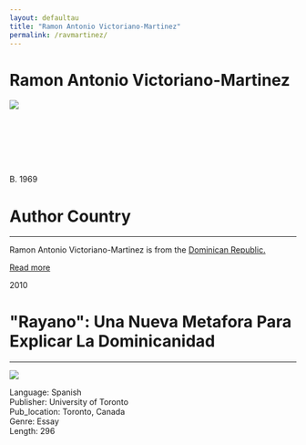 ```yaml
---
layout: defaultau
title: "Ramon Antonio Victoriano-Martinez"
permalink: /ravmartinez/
---
```

<!-- partial:index.partial.html -->
<div class="content">
    <h1>Ramon Antonio Victoriano-Martinez</h1>
    <div class="quote">
        <div><img src="https://fhis.cms.arts.ubc.ca/wp-content/uploads/sites/29/2020/10/cropped-Arturo-profile-1.jpg" class="logo"></div>
    </div>
    <div class="timeline">
        <div style="padding-bottom:100px;"></div>
        <div class="block">
            <div class="date right"><p class="right">B. 1969</p></div>
            <div class="dot"></div>
            <div class="left first">
            <div class="author_country">
                <h1>Author Country</h1><hr>
          <div class="aclocation">  <p>Ramon Antonio Victoriano-Martinez is from the <a href="{{ site.baseurl }}/9">Dominican Republic.</a></p></div>
              <div class="acreadmore">  <a href="#" target="_blank">Read more</a> </div>
            </div>
            </div>
        </div>
        <div class="block">
            <div class="date left"><p class="left">2010</p></div>
            <div class="dot"></div>
            <div class="right">
                <h1>"Rayano": Una Nueva Metafora Para Explicar La Dominicanidad</h1><hr>
                <p><img src="https://i1.rgstatic.net/publication/210845794_Rayano_Una_nueva_metafora_para_explicar_la_dominicanidad/links/5d6acb3a299bf1808d5cbcc9/largepreview.png"></p>
                <p>
		Language: Spanish<br/>
                Publisher: University of Toronto<br/>
                Pub_location: Toronto, Canada<br/>
                Genre: Essay<br/>
                Length: 296 <br/>                   </p>
            </div>
        </div>
  <!-- partial -->
<script src='https://cdnjs.cloudflare.com/ajax/libs/jquery/3.1.1/jquery.min.js'></script><script  src="{{ site.baseurl }}/assets/js/authorscript.js"></script>